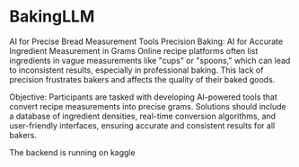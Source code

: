 # BakingLLM
AI for Precise Bread Measurement Tools
Precision Baking: AI for Accurate Ingredient Measurement in Grams
Online recipe platforms often list ingredients in vague measurements like "cups" or "spoons," which can lead to inconsistent results, especially in professional baking. This lack of precision frustrates bakers and affects the quality of their baked goods.

Objective:
Participants are tasked with developing AI-powered tools that convert recipe measurements into precise grams. Solutions should include a database of ingredient densities, real-time conversion algorithms, and user-friendly interfaces, ensuring accurate and consistent results for all bakers.

The backend is running on kaggle 